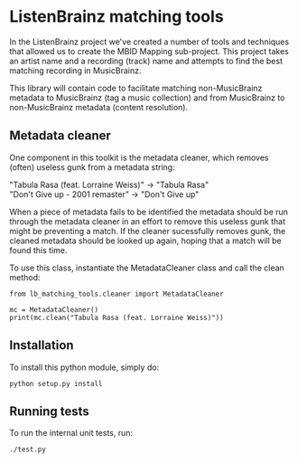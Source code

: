 ListenBrainz matching tools
===========================

In the ListenBrainz project we've created a number of tools and techniques that allowed us to 
create the MBID Mapping sub-project. This project takes an artist name and a recording (track)
name and attempts to find the best matching recording in MusicBrainz.

This library will contain code to facilitate matching non-MusicBrainz metadata to MusicBrainz
(tag a music collection) and from MusicBrainz to non-MusicBrainz metadata (content resolution).

Metadata cleaner
----------------

One component in this toolkit is the metadata cleaner, which removes (often) useless gunk
from a metadata string:

   "Tabula Rasa (feat. Lorraine Weiss)" -> "Tabula Rasa"       
   "Don't Give up - 2001 remaster" -> "Don't Give up"

When a piece of metadata fails to be identified the metadata should be run through the
metadata cleaner in an effort to remove this useless gunk that might be preventing a match.
If the cleaner sucessfully removes gunk, the cleaned metadata should be looked up again, hoping
that a match will be found this time.

To use this class, instantiate the MetadataCleaner class and call the clean method:

```
from lb_matching_tools.cleaner import MetadataCleaner

mc = MetadataCleaner()
print(mc.clean("Tabula Rasa (feat. Lorraine Weiss)"))
```


Installation
------------

To install this python module, simply do:

```
python setup.py install
```

Running tests
-------------

To run the internal unit tests, run:

```
./test.py
```


